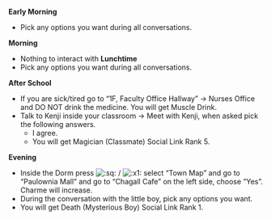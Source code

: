 **Early Morning**

- Pick any options you want during all conversations.

**Morning**

- Nothing to interact with
  **Lunchtime**
- Pick any options you want during all conversations.

**After School**

- If you are sick/tired go to “1F, Faculty Office Hallway” -> Nurses Office and DO NOT drink the medicine. You will get Muscle Drink.
- Talk to Kenji inside your classroom -> Meet with Kenji, when asked pick the following answers.
  - I agree.
  - You will get Magician (Classmate) Social Link Rank 5.

**Evening**

- Inside the Dorm press ![:sq:](https://www.powerpyx.com/wp-includes/images/smilies/square.png) / ![:x1:](https://www.powerpyx.com/wp-includes/images/smilies/x1.png) select “Town Map” and go to “Paulownia Mall” and go to “Chagall Cafe” on the left side, choose “Yes”. Charme will increase.
- During the conversation with the little boy, pick any options you want.
- You will get Death (Mysterious Boy) Social Link Rank 1.
